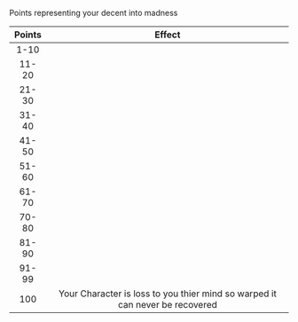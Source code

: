 Points representing your decent into madness


| Points |                                    Effect                                    |
|:------:|:----------------------------------------------------------------------------:|
|  1-10  |                                                                              |
| 11-20  |                                                                              |
| 21-30  |                                                                              |
| 31-40  |                                                                              |
| 41-50  |                                                                              |
| 51-60  |                                                                              |
| 61-70  |                                                                              |
| 70-80  |                                                                              |
| 81-90  |                                                                              |
| 91-99  |                                                                              |
|  100   | Your Character is loss to you thier mind so warped it can never be recovered |
